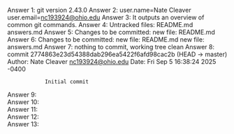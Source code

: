 Answer 1:   git version 2.43.0
Answer 2:   user.name=Nate Cleaver
            user.email=nc193924@ohio.edu
Answer 3:   It outputs an overview of common git commands.
Answer 4:   Untracked files: README.md answers.md
Answer 5:   Changes to be committed: new file: README.md
Answer 6:   Changes to be committed: new file: README.md new file: answers.md
Answer 7:   nothing to commit, working tree clean
Answer 8:   commit 2774863e23d54388dab296ea5422f6afd98cac2b (HEAD -> master)
            Author: Nate Cleaver <nc193924@ohio.edu>
            Date:   Fri Sep 5 16:38:24 2025 -0400

                Initial commit
Answer 9:   
Answer 10:  
Answer 11:  
Answer 12:  
Answer 13:  

